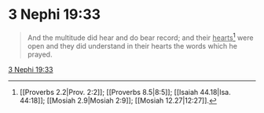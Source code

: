 # 3 Nephi 19:33

> And the multitude did hear and do bear record; and their <u>hearts</u>[^a] were open and they did understand in their hearts the words which he prayed.

[3 Nephi 19:33](https://www.churchofjesuschrist.org/study/scriptures/bofm/3-ne/19?lang=eng&id=p33#p33)


[^a]: [[Proverbs 2.2|Prov. 2:2]]; [[Proverbs 8.5|8:5]]; [[Isaiah 44.18|Isa. 44:18]]; [[Mosiah 2.9|Mosiah 2:9]]; [[Mosiah 12.27|12:27]].  
